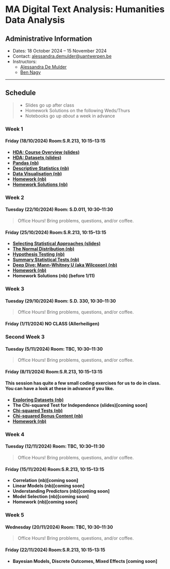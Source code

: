 # MA Digital Text Analysis: Humanities Data Analysis 

## Administrative Information
- Dates: 18 October 2024 – 15 November 2024
- Contact: [alessandra.demulder@uantwerpen.be](mailto:alessandra.demulder@uantwerpen.be)
- Instructors:
	- [Alessandra De Mulder](mailto:alessandra.demulder@uantwerpen.be)
	- [Ben Nagy](mailto:benjamin.nagy@uantwerpen.be)


**************************************************************************
## Schedule

>- Slides go up after class
>- Homework Solutions on the following Weds/Thurs
>- Notebooks go up *about* a week in advance

###  Week 1
#### Friday (18/10/2024) Room:S.R.213, 10:15–13:15

- **[HDA: Course Overview (slides)](https://github.com/bnagy/UAntwerpHDA24/blob/DTA_Bootcamp_2021_students/slides/session-1/1-1-course_intro.pdf )** 
- **[HDA: Datasets (slides)](https://github.com/bnagy/UAntwerpHDA24/blob/DTA_Bootcamp_2021_students/slides/session-1/1-2-datasets.pdf)** 
- **[Pandas (nb)](https://github.com/bnagy/UAntwerpHDA24/blob/DTA_Bootcamp_2021_students/notebooks/session-1/1-3-pandas.ipynb)** 
- **[Descriptive Statistics (nb)](https://github.com/bnagy/UAntwerpHDA24/blob/DTA_Bootcamp_2021_students/notebooks/session-1/1-4-descriptive.ipynb)** 
- **[Data Visualisation (nb)](https://github.com/bnagy/UAntwerpHDA24/blob/DTA_Bootcamp_2021_students/notebooks/session-1/1-5-visualization.ipynb)**
- **[Homework (nb)](https://github.com/bnagy/UAntwerpHDA24/blob/DTA_Bootcamp_2021_students/notebooks/session-1/1-6-homework.ipynb)**
- **[Homework Solutions (nb)](https://github.com/bnagy/UAntwerpHDA24/blob/DTA_Bootcamp_2021_students/notebooks/session-1/1-6-homework-solutions.ipynb)**

###  Week 2
#### Tuesday (22/10/2024) Room: S.D.011, 10:30–11:30
> Office Hours! Bring problems, questions, and/or coffee.

#### Friday (25/10/2024) Room:S.R.213, 10:15–13:15

- **[Selecting Statistical Approaches (slides)](slides/session-2/2-1-stat_appr.pdf)** 
- **[The Normal Distribution (nb)](https://github.com/bnagy/UAntwerpHDA24/blob/DTA_Bootcamp_2021_students/notebooks/session-2/2-1-normal-py.ipynb)** 
- **[Hypothesis Testing (nb)](https://github.com/bnagy/UAntwerpHDA24/blob/DTA_Bootcamp_2021_students/notebooks/session-2/2-2-hypothesis-py.ipynb)** 
- **[Summary Statistical Tests (nb)](https://github.com/bnagy/UAntwerpHDA24/blob/DTA_Bootcamp_2021_students/notebooks/session-2/2-3-tests-py.ipynb)** 
- **[Deep Dive: Mann-Whitney U (aka Wilcoxon) (nb)](https://github.com/bnagy/UAntwerpHDA24/blob/DTA_Bootcamp_2021_students/notebooks/session-2/2-4-wilcoxon-py.ipynb)** 
- **[Homework (nb)](https://github.com/bnagy/UAntwerpHDA24/blob/DTA_Bootcamp_2021_students/notebooks/session-2/2-5-homework.ipynb)**
- **Homework Solutions (nb) (before 1/11)**

###  Week 3
#### Tuesday (29/10/2024) Room: S.D. 330, 10:30–11:30
> Office Hours! Bring problems, questions, and/or coffee.

#### Friday (1/11/2024) NO CLASS (Allerheiligen)

###  Second Week 3

#### Tuesday (5/11/2024) Room: TBC, 10:30–11:30
> Office Hours! Bring problems, questions, and/or coffee.

#### Friday (8/11/2024) Room:S.R.213, 10:15–13:15

#### This session has quite a few small coding exercises for us to do in class. You can have a look at these in advance if you like.

- **[Exploring Datasets (nb)](https://github.com/bnagy/UAntwerpHDA24/blob/DTA_Bootcamp_2021_students/notebooks/session-3/3-1-exploration.ipynb)** 
- **The Chi-squared Test for Independence (slides)[coming soon]** 
- **[Chi-squared Tests (nb)](https://github.com/bnagy/UAntwerpHDA24/blob/DTA_Bootcamp_2021_students/notebooks/session-3/3-3-chisquare-code.ipynb)** 
- **[Chi-squared Bonus Content (nb)](https://github.com/bnagy/UAntwerpHDA24/blob/DTA_Bootcamp_2021_students/notebooks/session-3/3-4-chisquared-extra.ipynb)** 
- **[Homework (nb)](https://github.com/bnagy/UAntwerpHDA24/blob/DTA_Bootcamp_2021_students/notebooks/session-3/3-5-homework.ipynb)**

###  Week 4
#### Tuesday (12/11/2024) Room: TBC, 10:30–11:30
> Office Hours! Bring problems, questions, and/or coffee.

#### Friday (15/11/2024) Room:S.R.213, 10:15–13:15

- **Correlation (nb)[coming soon]** 
- **Linear Models (nb)[coming soon]** 
- **Understanding Predictors (nb)[coming soon]** 
- **Model Selection (nb)[coming soon]** 
- **Homework (nb)[coming soon]**

###  Week 5
#### Wednesday (20/11/2024) Room: TBC, 10:30–11:30
> Office Hours! Bring problems, questions, and/or coffee.

#### Friday (22/11/2024) Room:S.R.213, 10:15–13:15

- **Bayesian Models, Discrete Outcomes, Mixed Effects [coming soon]**
